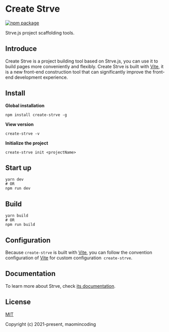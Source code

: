 # Create Strve
<a href="https://npmjs.com/package/create-strve"><img src="https://badgen.net/npm/v/create-strve" alt="npm package"></a>

Strve.js project scaffolding tools.

## Introduce

Create Strve is a project building tool based on Strve.js, you can use it to build pages more conveniently and flexibly. Create Strve is built with [Vite](https://vitejs.dev/), it is a new front-end construction tool that can significantly improve the front-end development experience.

## Install

**Global installation**

```shell
npm install create-strve -g
```

**View version**
```shell
create-strve -v
```

**Initialize the project**
```shell
create-strve init <projectName>
```

## Start up

```shell
yarn dev
# OR
npm run dev
```

## Build

```shell
yarn build
# OR
npm run build
```

## Configuration

Because `create-strve` is built with [Vite](https://vitejs.dev/), you can follow the convention configuration of [Vite](https://vitejs.dev/) for custom configuration` create-strve`.

## Documentation

To learn more about Strve, check [its documentation](https://maomincoding.github.io/strvejs-doc/).

## License

[MIT](http://opensource.org/licenses/MIT)

Copyright (c) 2021-present, maomincoding
